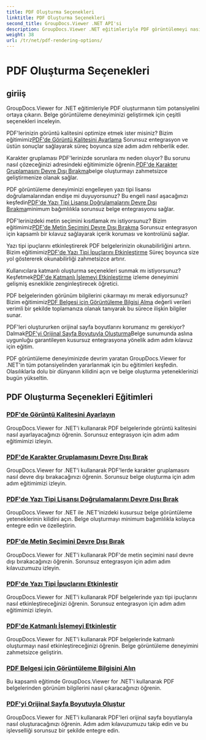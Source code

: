 ```yaml
---
title: PDF Oluşturma Seçenekleri
linktitle: PDF Oluşturma Seçenekleri
second_title: GroupDocs.Viewer .NET API'si
description: GroupDocs.Viewer .NET eğitimleriyle PDF görüntülemeyi nasıl optimize edeceğinizi öğrenin. Görüntü kalitesini ayarlama ve metin seçimini devre dışı bırakma gibi PDF oluşturma seçeneklerini keşfedin.
weight: 38
url: /tr/net/pdf-rendering-options/
---
```


# PDF Oluşturma Seçenekleri


## giriiş

GroupDocs.Viewer for .NET eğitimleriyle PDF oluşturmanın tüm potansiyelini ortaya çıkarın. Belge görüntüleme deneyiminizi geliştirmek için çeşitli seçenekleri inceleyin.

 PDF'lerinizin görüntü kalitesini optimize etmek ister misiniz? Bizim eğitimimiz[PDF'de Görüntü Kalitesini Ayarlama](./adjust-image-quality-pdf/) Sorunsuz entegrasyon ve üstün sonuçlar sağlayarak süreç boyunca size adım adım rehberlik eder.

 Karakter gruplaması PDF'lerinizde sorunlara mı neden oluyor? Bu sorunu nasıl çözeceğinizi adresindeki eğitimimizle öğrenin.[PDF'de Karakter Gruplamasını Devre Dışı Bırakma](./disable-characters-grouping-pdf/)belge oluşturmayı zahmetsizce geliştirmenize olanak sağlar.

 PDF görüntüleme deneyiminizi engelleyen yazı tipi lisansı doğrulamalarından endişe mi duyuyorsunuz? Bu engeli nasıl aşacağınızı keşfedin[PDF'de Yazı Tipi Lisansı Doğrulamalarını Devre Dışı Bırakma](./disable-font-license-verifications-pdf/)minimum bağımlılıkla sorunsuz belge entegrasyonu sağlar.

PDF'lerinizdeki metin seçimini kısıtlamak mı istiyorsunuz? Bizim eğitimimiz[PDF'de Metin Seçimini Devre Dışı Bırakma](./disable-text-selection-pdf/) Sorunsuz entegrasyon için kapsamlı bir kılavuz sağlayarak içerik koruması ve kontrolünü sağlar.

 Yazı tipi ipuçlarını etkinleştirerek PDF belgelerinizin okunabilirliğini artırın. Bizim eğitimimiz[PDF'de Yazı Tipi İpuçlarını Etkinleştirme](./enable-font-hinting-pdf/) Süreç boyunca size yol göstererek okunabilirliği zahmetsizce artırır.

 Kullanıcılara katmanlı oluşturma seçenekleri sunmak mı istiyorsunuz? Keşfetmek[PDF'de Katmanlı İşlemeyi Etkinleştirme](./enable-layered-rendering-pdf/) izleme deneyimini gelişmiş esneklikle zenginleştirecek öğretici.

 PDF belgelerinden görünüm bilgilerini çıkarmayı mı merak ediyorsunuz? Bizim eğitimimiz[PDF Belgesi için Görüntüleme Bilgisi Alma](./get-view-info-pdf-document/) değerli verileri verimli bir şekilde toplamanıza olanak tanıyarak bu sürece ilişkin bilgiler sunar.

 PDF'leri oluştururken orijinal sayfa boyutlarını korumanız mı gerekiyor? Dalmak[PDF'yi Orijinal Sayfa Boyutuyla Oluşturma](./render-pdf-original-page-size/)Belge sunumunda aslına uygunluğu garantileyen kusursuz entegrasyona yönelik adım adım kılavuz için eğitim.

PDF görüntüleme deneyiminizde devrim yaratan GroupDocs.Viewer for .NET'in tüm potansiyelinden yararlanmak için bu eğitimleri keşfedin. Olasılıklarla dolu bir dünyanın kilidini açın ve belge oluşturma yeteneklerinizi bugün yükseltin.
## PDF Oluşturma Seçenekleri Eğitimleri
### [PDF'de Görüntü Kalitesini Ayarlayın](./adjust-image-quality-pdf/)
GroupDocs.Viewer for .NET'i kullanarak PDF belgelerinde görüntü kalitesini nasıl ayarlayacağınızı öğrenin. Sorunsuz entegrasyon için adım adım eğitimimizi izleyin.
### [PDF'de Karakter Gruplamasını Devre Dışı Bırak](./disable-characters-grouping-pdf/)
GroupDocs.Viewer for .NET'i kullanarak PDF'lerde karakter gruplamasını nasıl devre dışı bırakacağınızı öğrenin. Sorunsuz belge oluşturma için adım adım eğitimimizi izleyin.
### [PDF'de Yazı Tipi Lisansı Doğrulamalarını Devre Dışı Bırak](./disable-font-license-verifications-pdf/)
GroupDocs.Viewer for .NET ile .NET'inizdeki kusursuz belge görüntüleme yeteneklerinin kilidini açın. Belge oluşturmayı minimum bağımlılıkla kolayca entegre edin ve özelleştirin.
### [PDF'de Metin Seçimini Devre Dışı Bırak](./disable-text-selection-pdf/)
GroupDocs.Viewer for .NET'i kullanarak PDF'de metin seçimini nasıl devre dışı bırakacağınızı öğrenin. Sorunsuz entegrasyon için adım adım kılavuzumuzu izleyin.
### [PDF'de Yazı Tipi İpuçlarını Etkinleştir](./enable-font-hinting-pdf/)
GroupDocs.Viewer for .NET'i kullanarak PDF belgelerinde yazı tipi ipuçlarını nasıl etkinleştireceğinizi öğrenin. Sorunsuz entegrasyon için adım adım eğitimimizi izleyin.
### [PDF'de Katmanlı İşlemeyi Etkinleştir](./enable-layered-rendering-pdf/)
GroupDocs.Viewer for .NET'i kullanarak PDF belgelerinde katmanlı oluşturmayı nasıl etkinleştireceğinizi öğrenin. Belge görüntüleme deneyimini zahmetsizce geliştirin.
### [PDF Belgesi için Görüntüleme Bilgisini Alın](./get-view-info-pdf-document/)
Bu kapsamlı eğitimde GroupDocs.Viewer for .NET'i kullanarak PDF belgelerinden görünüm bilgilerini nasıl çıkaracağınızı öğrenin.
### [PDF'yi Orijinal Sayfa Boyutuyla Oluştur](./render-pdf-original-page-size/)
GroupDocs.Viewer for .NET'i kullanarak PDF'leri orijinal sayfa boyutlarıyla nasıl oluşturacağınızı öğrenin. Adım adım kılavuzumuzu takip edin ve bu işlevselliği sorunsuz bir şekilde entegre edin.